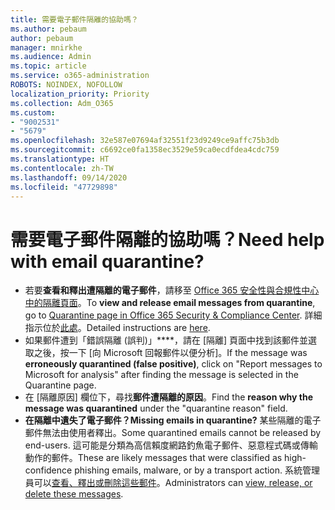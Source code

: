 ```yaml
---
title: 需要電子郵件隔離的協助嗎？
ms.author: pebaum
author: pebaum
manager: mnirkhe
ms.audience: Admin
ms.topic: article
ms.service: o365-administration
ROBOTS: NOINDEX, NOFOLLOW
localization_priority: Priority
ms.collection: Adm_O365
ms.custom:
- "9002531"
- "5679"
ms.openlocfilehash: 32e587e07694af32551f23d9249ce9affc75b3db
ms.sourcegitcommit: c6692ce0fa1358ec3529e59ca0ecdfdea4cdc759
ms.translationtype: HT
ms.contentlocale: zh-TW
ms.lasthandoff: 09/14/2020
ms.locfileid: "47729898"
---
```

# <a name="need-help-with-email-quarantine"></a><span data-ttu-id="f7509-102">需要電子郵件隔離的協助嗎？</span><span class="sxs-lookup"><span data-stu-id="f7509-102">Need help with email quarantine?</span></span>

- <span data-ttu-id="f7509-103">若要**查看和釋出遭隔離的電子郵件**，請移至 [Office 365 安全性與合規性中心中的隔離頁面](https://protection.office.com/quarantine)。</span><span class="sxs-lookup"><span data-stu-id="f7509-103">To **view and release email messages from quarantine**, go to [Quarantine page in Office 365 Security & Compliance Center](https://protection.office.com/quarantine).</span></span> <span data-ttu-id="f7509-104">詳細指示位於[此處](https://docs.microsoft.com/microsoft-365/security/office-365-security/find-and-release-quarantined-messages-as-a-user?view=o365-worldwide#view-your-quarantined-messages)。</span><span class="sxs-lookup"><span data-stu-id="f7509-104">Detailed instructions are [here](https://docs.microsoft.com/microsoft-365/security/office-365-security/find-and-release-quarantined-messages-as-a-user?view=o365-worldwide#view-your-quarantined-messages).</span></span>
- <span data-ttu-id="f7509-105">如果郵件遭到「錯誤隔離 (誤判)」\*\*\*\*，請在 [隔離] 頁面中找到該郵件並選取之後，按一下 [向 Microsoft 回報郵件以便分析]。</span><span class="sxs-lookup"><span data-stu-id="f7509-105">If the message was **erroneously quarantined (false positive)**, click on "Report messages to Microsoft for analysis" after finding the message is selected in the Quarantine page.</span></span> 
- <span data-ttu-id="f7509-106">在 [隔離原因] 欄位下，尋找**郵件遭隔離的原因**。</span><span class="sxs-lookup"><span data-stu-id="f7509-106">Find the **reason why the message was quarantined** under the "quarantine reason" field.</span></span>
- <span data-ttu-id="f7509-107">**在隔離中遺失了電子郵件？**</span><span class="sxs-lookup"><span data-stu-id="f7509-107">**Missing emails in quarantine?**</span></span> <span data-ttu-id="f7509-108">某些隔離的電子郵件無法由使用者釋出。</span><span class="sxs-lookup"><span data-stu-id="f7509-108">Some quarantined emails cannot be released by end-users.</span></span> <span data-ttu-id="f7509-109">這可能是分類為高信賴度網路釣魚電子郵件、惡意程式碼或傳輸動作的郵件。</span><span class="sxs-lookup"><span data-stu-id="f7509-109">These are likely messages that were classified as high-confidence phishing emails, malware, or by a transport action.</span></span> <span data-ttu-id="f7509-110">系統管理員可以[查看、釋出或刪除這些郵件](https://docs.microsoft.com/microsoft-365/security/office-365-security/manage-quarantined-messages-and-files?view=o365-worldwide)。</span><span class="sxs-lookup"><span data-stu-id="f7509-110">Administrators can [view, release, or delete these messages](https://docs.microsoft.com/microsoft-365/security/office-365-security/manage-quarantined-messages-and-files?view=o365-worldwide).</span></span> 
